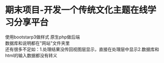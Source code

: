 # 期末项目-开发一个传统文化主题在线学习分享平台
使用bootstarp3做样式 原生php做后端
<br>数据库和说明都在"网站"文件夹里
<br>还有很多不足如：1.处理结果没传回视图层显示，直接在处理层中显示2.数据库和html的输入数据都没有转义
